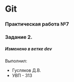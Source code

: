# Git
### Практическая работа №7
### Задание 2.
##### Изменено в ветке dev
Выполнил:
* Гусляков Д.В.
* УВП - 313